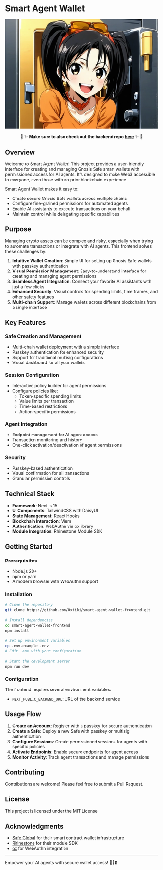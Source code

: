 # Smart Agent Wallet

<p align="center">
<img src="safeLiza.webp" alt="Safe Liza" width="600" />
</p>
<p align="center">
🚀 ✨ <b>Make sure to also check out the backend repo <a href="https://github.com/0xtiki/safeLiza-backend">here</a></b> ✨ 🚀
</p>

## Overview

Welcome to Smart Agent Wallet! This project provides a user-friendly interface for creating and managing Gnosis Safe smart wallets with permissioned access for AI agents. It's designed to make Web3 accessible to everyone, even those with no prior blockchain experience.

Smart Agent Wallet makes it easy to:
- Create secure Gnosis Safe wallets across multiple chains
- Configure fine-grained permissions for automated agents
- Enable AI assistants to execute transactions on your behalf
- Maintain control while delegating specific capabilities

## Purpose

Managing crypto assets can be complex and risky, especially when trying to automate transactions or integrate with AI agents. This frontend solves these challenges by:

1. **Intuitive Wallet Creation**: Simple UI for setting up Gnosis Safe wallets with passkey authentication
2. **Visual Permission Management**: Easy-to-understand interface for creating and managing agent permissions
3. **Seamless Agent Integration**: Connect your favorite AI assistants with just a few clicks
4. **Enhanced Security**: Visual controls for spending limits, time frames, and other safety features
5. **Multi-chain Support**: Manage wallets across different blockchains from a single interface

## Key Features

### Safe Creation and Management
- Multi-chain wallet deployment with a simple interface
- Passkey authentication for enhanced security
- Support for traditional multisig configurations
- Visual dashboard for all your wallets

### Session Configuration
- Interactive policy builder for agent permissions
- Configure policies like:
  - Token-specific spending limits
  - Value limits per transaction
  - Time-based restrictions
  - Action-specific permissions

### Agent Integration
- Endpoint management for AI agent access
- Transaction monitoring and history
- One-click activation/deactivation of agent permissions

### Security
- Passkey-based authentication
- Visual confirmation for all transactions
- Granular permission controls

## Technical Stack

- **Framework**: Next.js 15
- **UI Components**: TailwindCSS with DaisyUI
- **State Management**: React Hooks
- **Blockchain Interaction**: Viem
- **Authentication**: WebAuthn via ox library
- **Module Integration**: Rhinestone Module SDK

## Getting Started

### Prerequisites
- Node.js 20+
- npm or yarn
- A modern browser with WebAuthn support

### Installation

```bash
# Clone the repository
git clone https://github.com/0xtiki/smart-agent-wallet-frontend.git

# Install dependencies
cd smart-agent-wallet-frontend
npm install

# Set up environment variables
cp .env.example .env
# Edit .env with your configuration

# Start the development server
npm run dev
```

### Configuration

The frontend requires several environment variables:
- `NEXT_PUBLIC_BACKEND_URL`: URL of the backend service

## Usage Flow

1. **Create an Account**: Register with a passkey for secure authentication
2. **Create a Safe**: Deploy a new Safe with passkey or multisig authentication
3. **Configure Sessions**: Create permissioned sessions for agents with specific policies
4. **Activate Endpoints**: Enable secure endpoints for agent access
5. **Monitor Activity**: Track agent transactions and manage permissions

## Contributing

Contributions are welcome! Please feel free to submit a Pull Request.

## License

This project is licensed under the MIT License.

## Acknowledgments

- [Safe Global](https://safe.global/) for their smart contract wallet infrastructure
- [Rhinestone](https://rhinestone.wtf/) for their module SDK
- [ox](https://github.com/0xsequence/ox) for WebAuthn integration

---

Empower your AI agents with secure wallet access! 🤖💼🔒